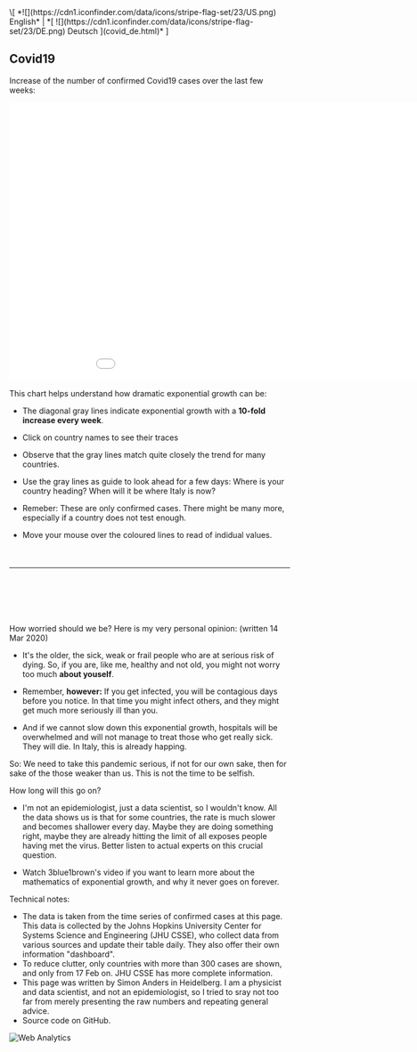 <style>
   a { text-decoration: none; }
</style>
<div style="max-width:850px">
\[ *![](https://cdn1.iconfinder.com/data/icons/stripe-flag-set/23/US.png) English* | *[ ![](https://cdn1.iconfinder.com/data/icons/stripe-flag-set/23/DE.png) Deutsch ](covid_de.html)* ]

## Covid19

Increase of the number of confirmed Covid19 cases over the last few weeks:

<iframe src="covid_plotly.html" width=1000 height=500 style="border:none;padding:none"></iframe>

This chart helps understand how dramatic exponential growth can be:

- The diagonal gray lines indicate exponential growth with a **10-fold increase every week**.
- Click on country names to see their traces
- Observe that the gray lines match quite closely the trend for many countries.
- Use the gray lines as guide to look ahead for a few days: Where is your country heading? When will it be where Italy is now?
- Remeber: These are only confirmed cases. There might be many more, especially if a country does not test enough.

- Move your mouse over the coloured lines to read of indidual values.


<p style="margin-bottom:50px;"></p>

---

<p style="margin-bottom:100px;"></p>

How worried should we be? Here is my very personal opinion: (written 14 Mar 2020)

- It's the older, the sick, weak or frail people who are at serious risk of dying. So, if you are, like me, healthy and not old, you might not worry too much **about youself**. 

- Remember, **however:** If you get infected, you will be contagious days before you notice. In that time you might infect others, and they might get much more seriously ill than you.

- And if we cannot slow down this exponential growth, hospitals will be overwhelmed and  will not manage to treat those who get really sick. They will die. In Italy, this is already happing.

So: We need to take this pandemic serious, if not for our own sake, then for sake of the those weaker than us. This is not the time to be selfish.

How long will this go on?

- I'm not an epidemiologist, just a data scientist, so I wouldn't know. All the data shows us is that for some countries, the rate is much slower and becomes shallower every day. Maybe they are doing something right, maybe they are already hitting the limit of all exposes people having met the virus. Better listen to actual experts on this crucial question.

- Watch 3blue1brown's [video](https://www.youtube.com/watch?v=Kas0tIxDvrg]) if you want to learn more about the mathematics of exponential growth, and why it never goes on forever.

Technical notes:

- The data is taken from the time series of confirmed cases at [this page](https://github.com/CSSEGISandData/COVID-19/tree/master/csse_covid_19_data/csse_covid_19_time_series). This data is collected by the Johns Hopkins University Center for Systems Science and Engineering ([JHU CSSE](https://systems.jhu.edu/)), who collect data from [various sources](https://github.com/CSSEGISandData/COVID-19) and update their table daily. They also offer [their own information "dashboard"](https://systems.jhu.edu/research/public-health/ncov/).
- To reduce clutter, only countries with more than 300 cases are shown, and only from 17 Feb on. JHU CSSE has more complete information.
- This page was written by <a href="https://twitter.com/s_anders_m">Simon Anders</a> in Heidelberg. I am a physicist and data scientist, and not an epidemiologist, so I tried to sray not too far from merely presenting the raw numbers and repeating general advice.
- Source code <a href="https://github.com/simon-anders/covid_trend">on GitHub.

</div>

<!-- Default Statcounter code for papagei
http://www.papagei.zmbh.uni-heidelberg.de -->
<script type="text/javascript">
var sc_project=12217842; 
var sc_invisible=1; 
var sc_security="e8a77c88"; 
</script>
<script type="text/javascript"
src="https://www.statcounter.com/counter/counter.js"
async></script>
<noscript><div class="statcounter"><a title="Web Analytics"
href="https://statcounter.com/" target="_blank"><img
class="statcounter"
src="https://c.statcounter.com/12217842/0/e8a77c88/1/"
alt="Web Analytics"></a></div></noscript>
<!-- End of Statcounter Code -->
